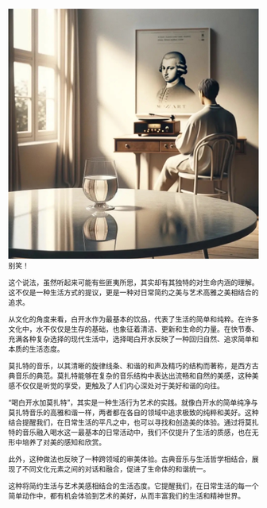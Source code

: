 ![](./IMG_3246.JPG)别笑！

这个说法，虽然听起来可能有些匪夷所思，其实却有其独特的对生命内涵的理解。这不仅是一种生活方式的提议，更是一种对日常简约之美与艺术高雅之美相结合的追求。

从文化的角度来看，白开水作为最基本的饮品，代表了生活的简单和纯粹。在许多文化中，水不仅仅是生存的基础，也象征着清洁、更新和生命的力量。在快节奏、充满各种复杂选择的现代生活中，选择喝白开水反映了一种回归自然、追求简单和本质的生活态度。

莫扎特的音乐，以其清晰的旋律线条、和谐的和声及精巧的结构而著称，是西方古典音乐的典范。莫扎特能够在复杂的音乐结构中表达出流畅和自然的美感，这种美感不仅仅是听觉的享受，更触及了人们内心深处对于美好和谐的向往。

“喝白开水加莫扎特”，其实是一种生活行为艺术的实践。就像白开水的简单纯净与莫扎特音乐的高雅和谐一样，两者都在各自的领域中追求极致的纯粹和美好。这种结合提醒我们，在日常生活的平凡之中，也可以寻找和创造美的体验。通过将莫扎特的音乐融入喝水这一最基本的日常活动中，我们不仅提升了生活的质感，也在无形中培养了对美的感知和欣赏。

此外，这种做法也反映了一种跨领域的审美体验。古典音乐与生活哲学相结合，展现了不同文化元素之间的对话和融合，促进了生命体的和谐统一。

这种将简约生活与艺术美感相结合的生活态度。它提醒我们，在日常生活的每一个简单动作中，都有机会体验到艺术的美好，从而丰富我们的生活和精神世界。